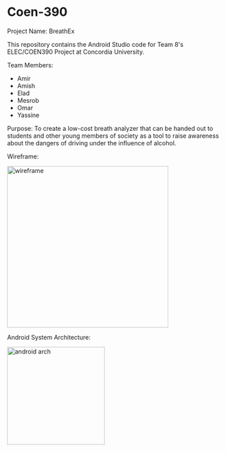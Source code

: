# Coen-390

Project Name: BreathEx

This repository contains the Android Studio code for Team 8's ELEC/COEN390 Project at Concordia University.

Team Members: 
  - Amir
  - Amish
  - Elad
  - Mesrob
  - Omar
  - Yassine

Purpose:
  To create a low-cost breath analyzer that can be handed out to students and other young members of society as a tool to raise awareness about the dangers of driving under the influence of alcohol.

Wireframe:

<img width="375" alt="wireframe" src="https://github.com/Mishtec/Coen-390/assets/91218131/abcb6ede-6a45-417c-944f-2884726781a0">

Android System Architecture:

<img width="227" alt="android arch" src="https://github.com/Mishtec/Coen-390/assets/91218131/b6a552de-d059-4e3f-a6d9-50982f721c99">


